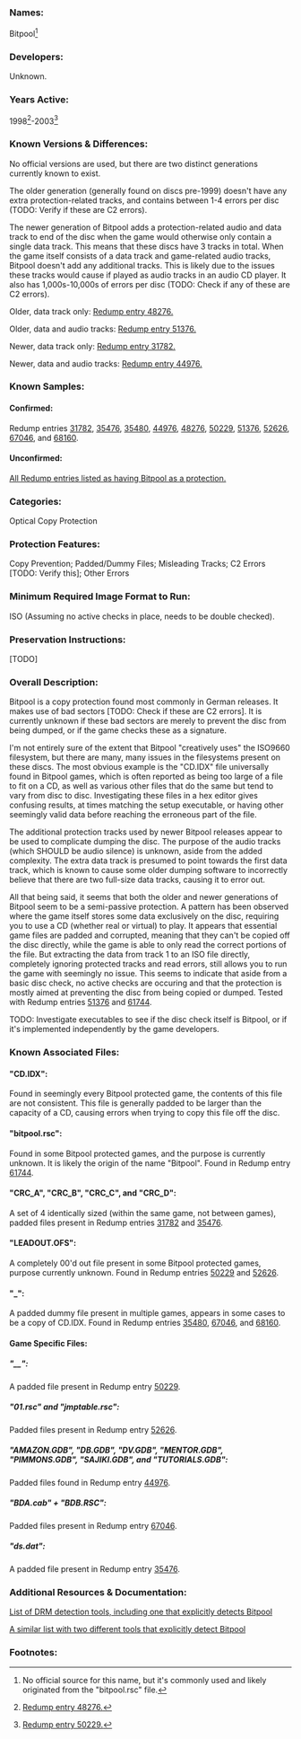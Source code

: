 ### Names:
Bitpool[^1]

### Developers:
Unknown.

### Years Active: 
1998[^2]-2003[^3]

### Known Versions & Differences: 
No official versions are used, but there are two distinct generations currently known to exist. 

The older generation (generally found on discs pre-1999) doesn't have any extra protection-related tracks, and contains between 1-4 errors per disc (TODO: Verify if these are C2 errors).

The newer generation of Bitpool adds a protection-related audio and data track to end of the disc when the game would otherwise only contain a single data track. This means that these discs have 3 tracks in total. When the game itself consists of a data track and game-related audio tracks, Bitpool doesn't add any additional tracks. This is likely due to the issues these tracks would cause if played as audio tracks in an audio CD player. It also has 1,000s-10,000s of errors per disc (TODO: Check if any of these are C2 errors).

Older, data track only: [Redump entry 48276.](http://redump.org/disc/48276)

Older, data and audio tracks: [Redump entry 51376.](http://redump.org/disc/51376)

Newer, data track only: [Redump entry 31782.](http://redump.org/disc/31782)

Newer, data and audio tracks: [Redump entry 44976.](http://redump.org/disc/44976)

### Known Samples: 
#### Confirmed: 
Redump entries
[31782](http://redump.org/disc/31782),
[35476](http://redump.org/disc/35476),
[35480](http://redump.org/disc/35480),
[44976](http://redump.org/disc/44976),
[48276](http://redump.org/disc/48276), 
[50229](http://redump.org/disc/50229), 
[51376](http://redump.org/disc/51376), 
[52626](http://redump.org/disc/52626), 
[67046](http://redump.org/disc/67046), and 
[68160](http://redump.org/disc/68160).

#### Unconfirmed:
[All Redump entries listed as having Bitpool as a protection.](http://redump.org/discs/quicksearch/bitpool/protection/only)

### Categories: 
Optical Copy Protection

### Protection Features:
Copy Prevention; Padded/Dummy Files; Misleading Tracks; C2 Errors [TODO: Verify this]; Other Errors

### Minimum Required Image Format to Run:
ISO (Assuming no active checks in place, needs to be double checked).

### Preservation Instructions:
[TODO]

### Overall Description:
Bitpool is a copy protection found most commonly in German releases. It makes use of bad sectors [TODO: Check if these are C2 errors]. It is currently unknown if these bad sectors are merely to prevent the disc from being dumped, or if the game checks these as a signature. 

I'm not entirely sure of the extent that Bitpool "creatively uses" the ISO9660 filesystem, but there are many, many issues in the filesystems present on these discs. The most obvious example is the "CD.IDX" file universally found in Bitpool games, which is often reported as being too large of a file to fit on a CD, as well as various other files that do the same but tend to vary from disc to disc. Investigating these files in a hex editor gives confusing results, at times matching the setup executable, or having other seemingly valid data before reaching the erroneous part of the file.

The additional protection tracks used by newer Bitpool releases appear to be used to complicate dumping the disc. The purpose of the audio tracks (which SHOULD be audio silence) is unknown, aside from the added complexity. The extra data track is presumed to point towards the first data track, which is known to cause some older dumping software to incorrectly believe that there are two full-size data tracks, causing it to error out.

All that being said, it seems that both the older and newer generations of Bitpool seem to be a semi-passive protection. A pattern has been observed where the game itself stores some data exclusively on the disc, requiring you to use a CD (whether real or virtual) to play. It appears that essential game files are padded and corrupted, meaning that they can't be copied off the disc directly, while the game is able to only read the correct portions of the file. But extracting the data from track 1 to an ISO file directly, completely ignoring protected tracks and read errors, still allows you to run the game with seemingly no issue. This seems to indicate that aside from a basic disc check, no active checks are occuring and that the protection is mostly aimed at preventing the disc from being copied or dumped. Tested with Redump entries [51376](http://redump.org/disc/51376) and [61744](http://redump.org/disc/61744/).

TODO: Investigate executables to see if the disc check itself is Bitpool, or if it's implemented independently by the game developers.

### Known Associated Files:
#### "CD.IDX": 
Found in seemingly every Bitpool protected game, the contents of this file are not consistent. This file is generally padded to be larger than the capacity of a CD, causing errors when trying to copy this file off the disc.

#### "bitpool.rsc":
Found in some Bitpool protected games, and the purpose is currently unknown. It is likely the origin of the name "Bitpool". Found in Redump entry [61744](http://redump.org/disc/61744/).

#### "CRC_A", "CRC_B", "CRC_C", and "CRC_D":
A set of 4 identically sized (within the same game, not between games), padded files present in Redump entries [31782](http://redump.org/disc/31782) and [35476](http://redump.org/disc/35476).

#### "LEADOUT.OFS": 
A completely 00'd out file present in some Bitpool protected games, purpose currently unknown. Found in Redump entries [50229](http://redump.org/disc/50229) and [52626](http://redump.org/disc/52626).

#### "_":
A padded dummy file present in multiple games, appears in some cases to be a copy of CD.IDX. Found in Redump entries [35480](http://redump.org/disc/35480),  [67046](http://redump.org/disc/67046), and [68160](http://redump.org/disc/68160).

#### Game Specific Files:

##### "__":
A padded file present in Redump entry [50229](http://redump.org/disc/50229).

#####  "01.rsc" and "jmptable.rsc":
Padded files present in Redump entry [52626](http://redump.org/disc/52626).

##### "AMAZON.GDB", "DB.GDB",  "DV.GDB", "MENTOR.GDB", "PIMMONS.GDB", "SAJIKI.GDB", and "TUTORIALS.GDB":
Padded files found in Redump entry [44976](http://redump.org/disc/44976).

##### "BDA.cab" + "BDB.RSC":
Padded files present in Redump entry [67046](http://redump.org/disc/67046).
 
#####  "ds.dat": 
A padded file present in Redump entry [35476](http://redump.org/disc/35476).

### Additional Resources & Documentation:
[List of DRM detection tools, including one that explicitly detects Bitpool](http://www.gameburnworld.com/cdridentifyingtools.shtml)

[A similar list with two different tools that explicitly detect Bitpool](https://www.cdmediaworld.com/hardware/cdrom/cd_utils_2.shtml)

### Footnotes:
[^1]: No official source for this name, but it's commonly used and likely originated from the "bitpool.rsc" file.
[^2]: [Redump entry 48276.](http://redump.org/disc/48276)
[^3]: [Redump entry 50229.](http://redump.org/disc/50229)
